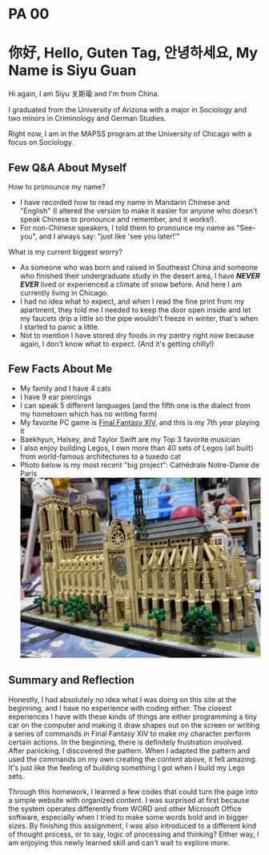 # PA 00


# 你好, Hello, Guten Tag, 안녕하세요,  My Name is Siyu Guan
Hi again, I am Siyu 关斯瑜 and I'm from China. 

I graduated from the University of Arizona with a major in Sociology and two minors in Criminology and German Studies. 

Right now, I am in the MAPSS program at the University of Chicago with a focus on Sociology.

## Few Q&A About Myself
How to pronounce my name?
* I have recorded how to read my name in Mandarin Chinese and "English" (I altered the version to make it easier for anyone who doesn't speak Chinese to pronounce and remember, and it works!).
* For non-Chinese speakers, I told them to pronounce my name as "See-you", and I always say: "just like 'see you later!'"

What is my current biggest worry?
* As someone who was born and raised in Southeast China and someone who finished their undergraduate study in the desert area, I have ***NEVER EVER*** lived or experienced a climate of snow before. And here I am currently living in Chicago.
* I had no idea what to expect, and when I read the fine print from my apartment, they told me I needed to keep the door open inside and let my faucets drip a little so the pipe wouldn't freeze in winter, that's when I started to panic a little.
* Not to mention I have stored dry foods in my pantry right now because again, I don't know what to expect. (And it's getting chilly!)

## Few Facts About Me
* My family and I have 4 cats
* I have 9 ear piercings
* I can speak 5 different languages (and the fifth one is the dialect from my hometown which has no writing form)
* My favorite PC game is [Final Fantasy XIV](https://na.finalfantasyxiv.com/), and this is my 7th year playing it
* Baekhyun, Halsey, and Taylor Swift are my Top 3 favorite musician
* I also enjoy building Legos, I own more than 40 sets of Legos (all built) from world-famous architectures to a tuxedo cat
* Photo below is my most recent "big project": Cathédrale Notre-Dame de Paris <br>
![My most recent big project: Cathédrale Notre-Dame de Paris](https://github.com/Himmelszelte/Photo/blob/main/8C30076883AA5A23D7635AC7E2BB4C13.png)


## Summary and Reflection 
Honestly, I had absolutely no idea what I was doing on this site at the beginning, and I have no experience with coding either. The closest experiences I have with these kinds of things are either programming a tiny car on the computer and making it draw shapes out on the screen or writing a series of commands in Final Fantasy XIV to make my character perform certain actions. In the beginning, there is definitely frustration involved. After panicking, I discovered the pattern. When I adapted the pattern and used the commands on my own creating the content above, it felt amazing. It's just like the feeling of building something I got when I build my Lego sets.

Through this homework, I learned a few codes that could turn the page into a simple website with organized content. I was surprised at first because the system operates differently from WORD and other Microsoft Office software, especially when I tried to make some words bold and in bigger sizes. By finishing this assignment, I was also introduced to a different kind of thought process, or to say, logic of processing and thinking? Either way, I am enjoying this newly learned skill and can't wait to explore more.

